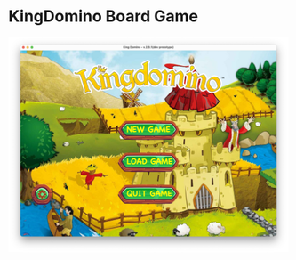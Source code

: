 # KingDomino Board Game

![alt text](https://github.com/SoorajNair-001/KingDomino/blob/e33068aadfff8b282a6b8cd17e1d3280f7625ecf/Main%20Menu.png?raw=true)
